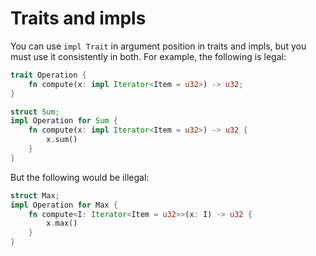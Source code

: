 # Traits and impls

You can use `impl Trait` in argument position in traits and impls, but you must use it consistently in both. For example, the following is legal:

```rust
trait Operation {
    fn compute(x: impl Iterator<Item = u32>) -> u32;
}

struct Sum;
impl Operation for Sum {
    fn compute(x: impl Iterator<Item = u32>) -> u32 {
        x.sum()
    }
}
```

But the following would be illegal:

```rust
struct Max;
impl Operation for Max {
    fn compute<I: Iterator<Item = u32>>(x: I) -> u32 {
        x.max()
    }
}
```
